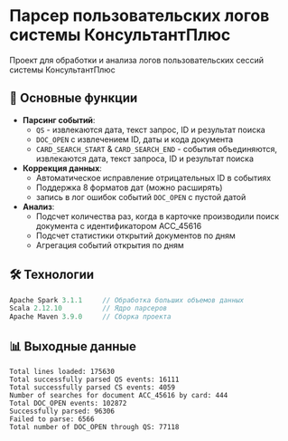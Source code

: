 # Парсер пользовательских логов системы КонсультантПлюс

Проект для обработки и анализа логов пользовательских сессий системы КонсультантПлюс

## 📌 Основные функции

- **Парсинг событий**:
  - `QS` - извлекаются дата, текст запрос, ID и результат поиска
  - `DOC_OPEN` с извлечением ID, даты и кода документа
  - `CARD_SEARCH_START` & `CARD_SEARCH_END` - события объединяются, извлекаются дата, текст запроса, ID и результат поиска
- **Коррекция данных**:
  - Автоматическое исправление отрицательных ID в событиях
  - Поддержка 8 форматов дат (можно расширять)
  - запись в лог ошибок событий `DOC_OPEN` с пустой датой
- **Анализ**:
  - Подсчет количества раз, когда в карточке производили поиск документа с идентификатором ACC_45616
  - Подсчет статистики открытий документов по дням
  - Агрегация событий открытия по дням

## 🛠 Технологии

```scala
Apache Spark 3.1.1     // Обработка больших объемов данных
Scala 2.12.10          // Ядро парсеров
Apache Maven 3.9.0     // Сборка проекта
```

## 📊 Выходные данные

```
Total lines loaded: 175630
Total successfully parsed QS events: 16111
Total successfully parsed CS events: 4059
Number of searches for document ACC_45616 by card: 444
Total DOC_OPEN events: 102872
Successfully parsed: 96306
Failed to parse: 6566
Total number of DOC_OPEN through QS: 77118
```
